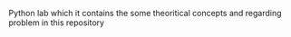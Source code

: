 Python lab which it contains the some theoritical concepts and regarding problem in this repository
